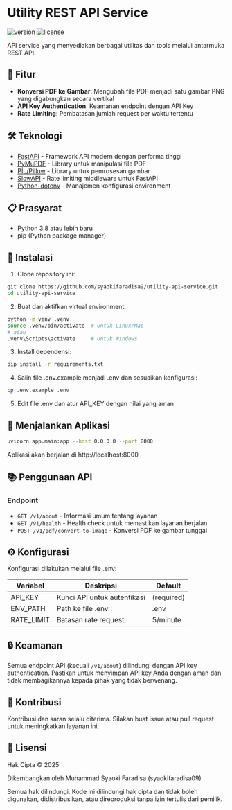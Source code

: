 # Utility REST API Service

![version](https://img.shields.io/badge/version-1.0.0-blue)
![license](https://img.shields.io/badge/license-MIT-green)

API service yang menyediakan berbagai utilitas dan tools melalui antarmuka REST API.

## 🚀 Fitur

- **Konversi PDF ke Gambar**: Mengubah file PDF menjadi satu gambar PNG yang digabungkan secara vertikal
- **API Key Authentication**: Keamanan endpoint dengan API Key
- **Rate Limiting**: Pembatasan jumlah request per waktu tertentu

## 🛠️ Teknologi

- [FastAPI](https://fastapi.tiangolo.com/) - Framework API modern dengan performa tinggi
- [PyMuPDF](https://pymupdf.readthedocs.io/) - Library untuk manipulasi file PDF
- [PIL/Pillow](https://pillow.readthedocs.io/) - Library untuk pemrosesan gambar
- [SlowAPI](https://github.com/laurentS/slowapi) - Rate limiting middleware untuk FastAPI
- [Python-dotenv](https://github.com/theskumar/python-dotenv) - Manajemen konfigurasi environment

## 📋 Prasyarat

- Python 3.8 atau lebih baru
- pip (Python package manager)

## 🔧 Instalasi

1. Clone repository ini:

```bash
git clone https://github.com/syaokifaradisa9/utility-api-service.git
cd utility-api-service
```

2. Buat dan aktifkan virtual environment:

```bash
python -m venv .venv
source .venv/bin/activate  # Untuk Linux/Mac
# atau
.venv\Scripts\activate     # Untuk Windows
```

3. Install dependensi:

```bash
pip install -r requirements.txt
```

4. Salin file .env.example menjadi .env dan sesuaikan konfigurasi:

```bash
cp .env.example .env
```

5. Edit file .env dan atur API_KEY dengan nilai yang aman

## 🚀 Menjalankan Aplikasi

```bash
uvicorn app.main:app --host 0.0.0.0 --port 8000
```

Aplikasi akan berjalan di http://localhost:8000

## 📚 Penggunaan API

### Endpoint

- `GET /v1/about` - Informasi umum tentang layanan
- `GET /v1/health` - Health check untuk memastikan layanan berjalan
- `POST /v1/pdf/convert-to-image` - Konversi PDF ke gambar tunggal

## ⚙️ Konfigurasi

Konfigurasi dilakukan melalui file .env:

| Variabel   | Deskripsi                   | Default    |
| ---------- | --------------------------- | ---------- |
| API_KEY    | Kunci API untuk autentikasi | (required) |
| ENV_PATH   | Path ke file .env           | .env       |
| RATE_LIMIT | Batasan rate request        | 5/minute   |

## 🔒 Keamanan

Semua endpoint API (kecuali `/v1/about`) dilindungi dengan API key authentication. Pastikan untuk menyimpan API key Anda dengan aman dan tidak membagikannya kepada pihak yang tidak berwenang.

## 📝 Kontribusi

Kontribusi dan saran selalu diterima. Silakan buat issue atau pull request untuk meningkatkan layanan ini.

## 📄 Lisensi

Hak Cipta © 2025

Dikembangkan oleh Muhammad Syaoki Faradisa (syaokifaradisa09)

Semua hak dilindungi. Kode ini dilindungi hak cipta dan tidak boleh digunakan, didistribusikan, atau direproduksi tanpa izin tertulis dari pemilik.

